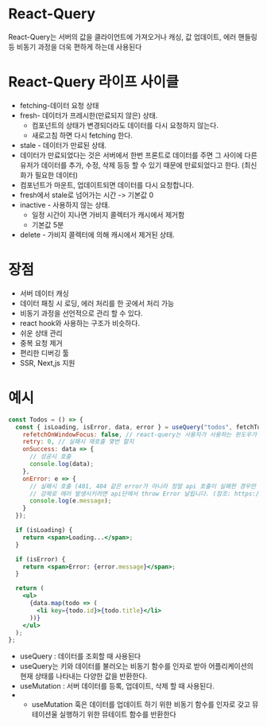 # React-Query 
React-Query는 서버의 값을 클라이언트에 가져오거나 캐싱, 값 업데이트, 에러 핸들링 등 비동기 과정을 더욱 편하게 하는데 사용된다 

# React-Query 라이프 사이클 
* fetching-데이터 요청 상태
* fresh- 데이터가 프레시한(만료되지 않은) 상태.
  * 컴포넌트의 상태가 변경되더라도 데이터를 다시 요청하지 않는다.
  * 새로고침 하면 다시 fetching 한다.
* stale - 데이터가 만료된 상태.
* 데이터가 만료되었다는 것은 서버에서 한번 프론트로 데이터를 주면 그 사이에 다른 유저가 데이터를 추가, 수정, 삭제 등등 할 수 있기 때문에 만료되었다고 한다. (최신화가 필요한 데이터)
* 컴포넌트가 마운트, 업데이트되면 데이터를 다시 요청합니다.
* fresh에서 stale로 넘어가는 시간 -> 기본값 0
* inactive - 사용하지 않는 상태.
  * 일정 시간이 지나면 가비지 콜렉터가 캐시에서 제거함
  * 기본값 5분
* delete - 가비지 콜렉터에 의해 캐시에서 제거된 상태.

# 장점
 - 서버 데이터 캐싱 
 - 데이터 패칭 시 로딩, 에러 처리를 한 곳에서 처리 가능 
 - 비동기 과정을 선언적으로 관리 할 수 있다. 
 - react hook와 사용하는 구조가 비슷하다.
 - 쉬운 상태 관리 
 - 중복 요청 제거 
 - 편리한 디버깅 툴 
 - SSR, Next,js 지원 
# 예시
```jsx
const Todos = () => {
  const { isLoading, isError, data, error } = useQuery("todos", fetchTodoList, {
    refetchOnWindowFocus: false, // react-query는 사용자가 사용하는 윈도우가 다른 곳을 갔다가 다시 화면으로 돌아오면 이 함수를 재실행합니다. 그 재실행 여부 옵션 입니다.
    retry: 0, // 실패시 재호출 몇번 할지
    onSuccess: data => {
      // 성공시 호출
      console.log(data);
    },
    onError: e => {
      // 실패시 호출 (401, 404 같은 error가 아니라 정말 api 호출이 실패한 경우만 호출됩니다.)
      // 강제로 에러 발생시키려면 api단에서 throw Error 날립니다. (참조: https://react-query.tanstack.com/guides/query-functions#usage-with-fetch-and-other-clients-that-do-not-throw-by-default)
      console.log(e.message);
    }
  });

  if (isLoading) {
    return <span>Loading...</span>;
  }

  if (isError) {
    return <span>Error: {error.message}</span>;
  }

  return (
    <ul>
      {data.map(todo => (
        <li key={todo.id}>{todo.title}</li>
      ))}
    </ul>
  );
};
```

- useQuery : 데이터를 조회할 때 사용된다
 - useQuery는 키와 데이터를 불러오는 비동기 함수를 인자로 받아 어플리케이션의 현재 상태를 나타내는 다양한 값을 반환한다.
- useMutation : 서버 데이터를 등록, 업데이트, 삭제 할 때 사용된다.
 -  - useMutation 훅은 데이터를 업데이트 하기 위한 비동기 함수를 인자로 갖고 뮤테이션울 실행하기 위한 뮤테이트 함수를 반환한다 
